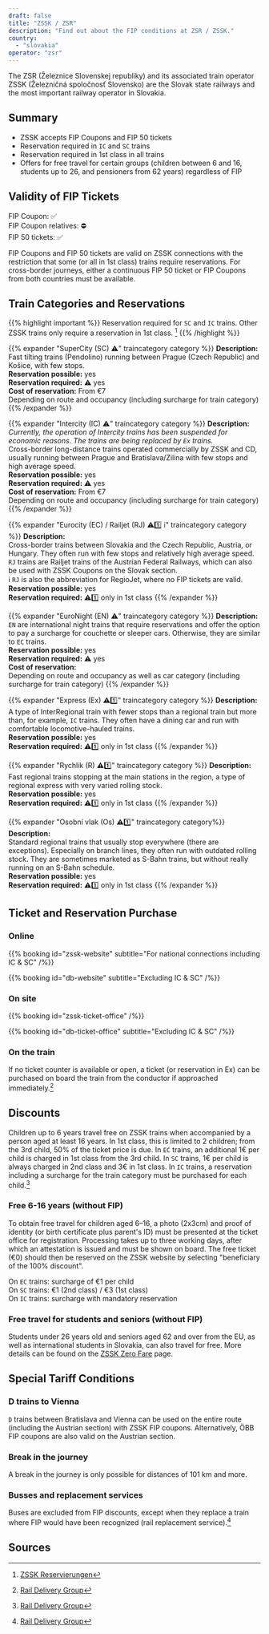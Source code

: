 ```yaml
---
draft: false
title: "ZSSK / ZSR"
description: "Find out about the FIP conditions at ZSR / ZSSK."
country:
  - "slovakia"
operator: "zsr"
---
```


The ZSR (Železnice Slovenskej republiky) and its associated train operator ZSSK (Železničná spoločnosť Slovensko) are the Slovak state railways and the most important railway operator in Slovakia.

## Summary

- ZSSK accepts FIP Coupons and FIP 50 tickets
- Reservation required in `IC` and `SC` trains
- Reservation required in 1st class in all trains
- Offers for free travel for certain groups (children between 6 and 16, students up to 26, and pensioners from 62 years) regardless of FIP

## Validity of FIP Tickets

FIP Coupon: ✅ \
FIP Coupon relatives: ⛔ \
FIP 50 tickets: ✅

FIP Coupons and FIP 50 tickets are valid on ZSSK connections with the restriction that some (or all in 1st class) trains require reservations. For cross-border journeys, either a continuous FIP 50 ticket or FIP Coupons from both countries must be available.

## Train Categories and Reservations

{{% highlight important %}}
Reservation required for `SC` and `IC` trains. Other ZSSK trains only require a reservation in 1st class.  [^2]
{{% /highlight %}}

{{% expander "SuperCity (SC) ⚠️" traincategory category %}}
**Description:** \
Fast tilting trains (Pendolino) running between Prague (Czech Republic) and Košice, with few stops. \
**Reservation possible:** yes \
**Reservation required:** ⚠️ yes \
**Cost of reservation:** From €7 \
Depending on route and occupancy (including surcharge for train category)
{{% /expander %}}

{{% expander "Intercity (IC) ⚠️" traincategory category %}}
**Description:** \
*Currently, the operation of Intercity trains has been suspended for economic reasons. The trains are being replaced by `Ex` trains.* \
Cross-border long-distance trains operated commercially by ZSSK and CD, usually running between Prague and Bratislava/Zilina with few stops and high average speed. \
**Reservation possible:** yes \
**Reservation required:** ⚠️ yes \
**Cost of reservation:** From €7 \
Depending on route and occupancy (including surcharge for train category)
{{% /expander %}}

{{% expander "Eurocity (EC) / Railjet (RJ) ⚠️1️⃣ ℹ️" traincategory category %}}
**Description:** \
Cross-border trains between Slovakia and the Czech Republic, Austria, or Hungary. They often run with few stops and relatively high average speed. `RJ` trains are Railjet trains of the Austrian Federal Railways, which can also be used with ZSSK Coupons on the Slovak section. \
ℹ️ `RJ` is also the abbreviation for RegioJet, where no FIP tickets are valid. \
**Reservation possible:** yes \
**Reservation required:** ⚠️1️⃣ only in 1st class
{{% /expander %}}

{{% expander "EuroNight (EN) ⚠️" traincategory category %}}
**Description:** \
`EN` are international night trains that require reservations and offer the option to pay a surcharge for couchette or sleeper cars. Otherwise, they are similar to `EC` trains. \
**Reservation possible:** yes \
**Reservation required:** ⚠️ yes \
**Cost of reservation:** \
Depending on route and occupancy as well as car category (including surcharge for train category)
{{% /expander %}}

{{% expander "Express (Ex) ⚠️1️⃣" traincategory category %}}
**Description:** \
A type of InterRegional train with fewer stops than a regional train but more than, for example, `IC` trains. They often have a dining car and run with comfortable locomotive-hauled trains. \
**Reservation possible:** yes \
**Reservation required:** ⚠️1️⃣ only in 1st class
{{% /expander %}}

{{% expander "Rychlik (R) ⚠️1️⃣" traincategory category %}}
**Description:** \
Fast regional trains stopping at the main stations in the region, a type of regional express with very varied rolling stock. \
**Reservation possible:** yes \
**Reservation required:** ⚠️1️⃣ only in 1st class
{{% /expander %}}

{{% expander "Osobní vlak (Os) ⚠️1️⃣" traincategory category%}}
**Description:** \
Standard regional trains that usually stop everywhere (there are exceptions). Especially on branch lines, they often run with outdated rolling stock. They are sometimes marketed as S-Bahn trains, but without really running on an S-Bahn schedule. \
**Reservation possible:** yes \
**Reservation required:** ⚠️1️⃣ only in 1st class
{{% /expander %}}

## Ticket and Reservation Purchase

### Online

{{% booking id="zssk-website"
    subtitle="For national connections including IC & SC"
/%}}

{{% booking id="db-website"
    subtitle="Excluding IC & SC"
/%}}

### On site

{{% booking id="zssk-ticket-office" /%}}

{{% booking id="db-ticket-office"
    subtitle="Excluding IC & SC"
/%}}

### On the train

If no ticket counter is available or open, a ticket (or reservation in Ex) can be purchased on board the train from the conductor if approached immediately.[^1]

## Discounts

Children up to 6 years travel free on ZSSK trains when accompanied by a person aged at least 16 years. In 1st class, this is limited to 2 children; from the 3rd child, 50% of the ticket price is due. In `EC` trains, an additional 1€ per child is charged in 1st class from the 3rd child. In `SC` trains, 1€ per child is always charged in 2nd class and 3€ in 1st class. In `IC` trains, a reservation including a surcharge for the train category must be purchased for each child.[^1]

### Free 6-16 years (without FIP)

To obtain free travel for children aged 6–16, a photo (2x3cm) and proof of identity (or birth certificate plus parent's ID) must be presented at the ticket office for registration. Processing takes up to three working days, after which an attestation is issued and must be shown on board. The free ticket (€0) should then be reserved on the ZSSK website by selecting "beneficiary of the 100% discount".

On `EC` trains: surcharge of €1 per child \
On `SC` trains: €1 (2nd class) / €3 (1st class) \
On `IC` trains: surcharge with mandatory reservation

### Free travel for students and seniors (without FIP)

Students under 26 years old and seniors aged 62 and over from the EU, as well as international students in Slovakia, can also travel for free. More details can be found on the [ZSSK Zero Fare](https://www.zssk.sk/en/zero-fare/) page.

## Special Tariff Conditions

### D trains to Vienna

`D` trains between Bratislava and Vienna can be used on the entire route (including the Austrian section) with ZSSK FIP coupons. Alternatively, ÖBB FIP coupons are also valid on the Austrian section.

### Break in the journey

A break in the journey is only possible for distances of 101 km and more.

### Busses and replacement services

Buses are excluded from FIP discounts, except when they replace a train where FIP would have been recognized (rail replacement service).[^1]

## Sources

[^1]: [Rail Delivery Group](https://www.raildeliverygroup.com/rst/europe-and-fip.html)
[^2]: [ZSSK Reservierungen](https://www.zssk.sk/en/seat-reservations)
